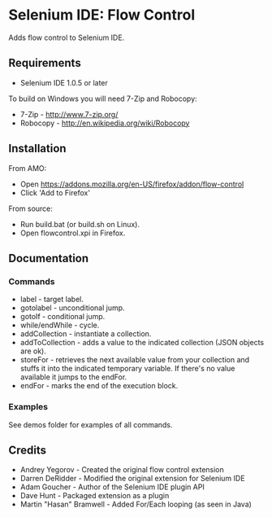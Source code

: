 # Selenium IDE: Flow Control

Adds flow control to Selenium IDE.

## Requirements

* Selenium IDE 1.0.5 or later
 
To build on Windows you will need 7-Zip and Robocopy:

* 7-Zip - http://www.7-zip.org/
* Robocopy - http://en.wikipedia.org/wiki/Robocopy

## Installation

From AMO:

* Open https://addons.mozilla.org/en-US/firefox/addon/flow-control
* Click 'Add to Firefox'

From source:

* Run build.bat (or build.sh on Linux).
* Open flowcontrol.xpi in Firefox.

## Documentation

### Commands

* label - target label.
* gotolabel - unconditional jump.
* gotoIf - conditional jump.
* while/endWhile - cycle.
* addCollection - instantiate a collection.
* addToCollection - adds a value to the indicated collection (JSON objects are ok).
* storeFor - retrieves the next available value from your collection and stuffs it into the indicated temporary variable. If there's no value available it jumps to the endFor.
* endFor - marks the end of the execution block.

### Examples

See demos folder for examples of all commands.

## Credits

* Andrey Yegorov - Created the original flow control extension
* Darren DeRidder - Modified the original extension for Selenium IDE
* Adam Goucher - Author of the Selenium IDE plugin API 
* Dave Hunt - Packaged extension as a plugin
* Martin "Hasan" Bramwell - Added For/Each looping (as seen in Java)
